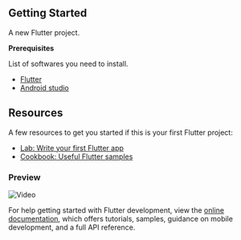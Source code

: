 ## Getting Started
A new Flutter project.

 **Prerequisites**

 List of softwares you need to install.
 
 * [Flutter](http://flutter.dev/)
 * [Android studio](https://developer.android.com/studio)

## Resources

A few resources to get you started if this is your first Flutter project:

- [Lab: Write your first Flutter app](https://docs.flutter.dev/get-started/codelab)
- [Cookbook: Useful Flutter samples](https://docs.flutter.dev/cookbook)

 ### Preview
 ![Video](https://share.vidyard.com/watch/ZbXnMSgoaodKwRiXWEikjj?)
 
For help getting started with Flutter development, view the
[online documentation](https://docs.flutter.dev/), which offers tutorials,
samples, guidance on mobile development, and a full API reference.
